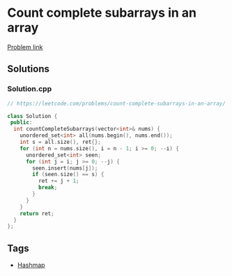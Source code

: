 # Count complete subarrays in an array

[Problem link](https://leetcode.com/problems/count-complete-subarrays-in-an-array/)

## Solutions


### Solution.cpp
```cpp
// https://leetcode.com/problems/count-complete-subarrays-in-an-array/

class Solution {
 public:
  int countCompleteSubarrays(vector<int>& nums) {
    unordered_set<int> all(nums.begin(), nums.end());
    int s = all.size(), ret{};
    for (int n = nums.size(), i = n - 1; i >= 0; --i) {
      unordered_set<int> seen;
      for (int j = i; j >= 0; --j) {
        seen.insert(nums[j]);
        if (seen.size() == s) {
          ret += j + 1;
          break;
        }
      }
    }
    return ret;
  }
};
```
## Tags

* [Hashmap](/Collections/hashmap.md#hashmap)
